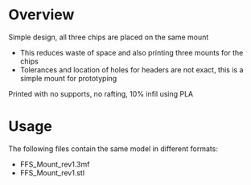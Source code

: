 # Overview
Simple design, all three chips are placed on the same mount
- This reduces waste of space and also printing three mounts for the chips
- Tolerances and location of holes for headers are not exact, this is a simple mount for prototyping

Printed with no supports, no rafting, 10% infil using PLA

# Usage
The following files contain the same model in different formats:
 - FFS_Mount_rev1.3mf
 - FFS_Mount_rev1.stl
